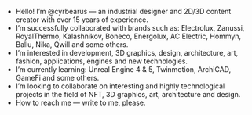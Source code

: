 - Hello! I’m @cyrbearus — an industrial designer and 2D/3D content creator with over 15 years of experience.
- I’m successfully collaborated with brands such as: Electrolux, Zanussi, RoyalThermo, Kalashnikov, Boneco, Energolux, AC Electric, Hommyn, Ballu, Nika, Qwill and some others.
- I’m interested in development, 3D graphics, design, architecture, art, fashion, applications, engines and new technologies.
- I’m currently learning: Unreal Engine 4 & 5, Twinmotion, ArchiCAD, GameFi and some others.
- I’m looking to collaborate on interesting and highly technological projects in the field of NFT, 3D graphics, art, architecture and design.
- How to reach me — write to me, please.

<!---
👋👀🌱💞️📫
cyrbearus/cyrbearus is a ✨ special ✨ repository because its `README.md` (this file) appears on your GitHub profile.
You can click the Preview link to take a look at your changes.
--->
